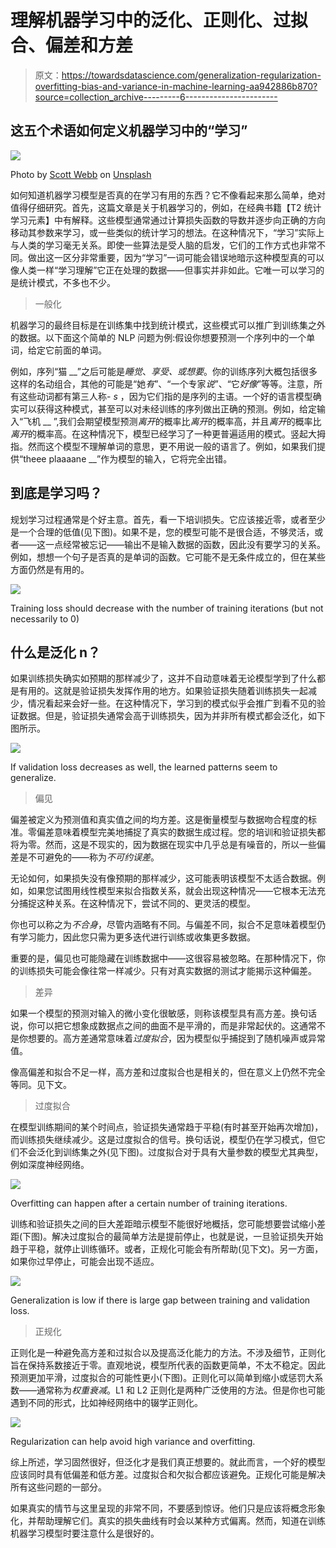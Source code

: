 # 理解机器学习中的泛化、正则化、过拟合、偏差和方差

> 原文：<https://towardsdatascience.com/generalization-regularization-overfitting-bias-and-variance-in-machine-learning-aa942886b870?source=collection_archive---------6----------------------->

## 这五个术语如何定义机器学习中的“学习”

![](img/bdc0cd9712e804bdec303e68521388f8.png)

Photo by [Scott Webb](https://unsplash.com/@scottwebb?utm_source=medium&utm_medium=referral) on [Unsplash](https://unsplash.com?utm_source=medium&utm_medium=referral)

如何知道机器学习模型是否真的在学习有用的东西？它不像看起来那么简单，绝对值得仔细研究。首先，这篇文章是关于机器学习的，例如，在经典书籍【T2 统计学习元素】中有解释。这些模型通常通过计算损失函数的导数并逐步向正确的方向移动其参数来学习，或一些类似的统计学习的想法。在这种情况下，“学习”实际上与人类的学习毫无关系。即使一些算法是受人脑的启发，它们的工作方式也非常不同。做出这一区分非常重要，因为“学习”一词可能会错误地暗示这种模型真的可以像人类一样“学习理解”它正在处理的数据——但事实并非如此。它唯一可以学习的是统计模式，不多也不少。

> 一般化

机器学习的最终目标是在训练集中找到统计模式，这些模式可以推广到训练集之外的数据。以下面这个简单的 NLP 问题为例:假设你想要预测一个序列中的一个单词，给定它前面的单词。

例如，序列“猫 __”之后可能是*睡觉*、*享受、*或*想要*。你的训练序列大概包括很多这样的名动组合，其他的可能是“她*有*”、“一个专家*说*”、“它*好像*”等等。注意，所有这些动词都有第三人称- *s* ，因为它们指的是序列的主语。一个好的语言模型确实可以获得这种模式，甚至可以对未经训练的序列做出正确的预测。例如，给定输入“飞机 __ ”,我们会期望模型预测*离开*的概率比*离开*的概率高，并且*离开*的概率比*离开*的概率高。在这种情况下，模型已经学习了一种更普遍适用的模式。竖起大拇指。然而这个模型不理解单词的意思，更不用说一般的语言了。例如，如果我们提供“theee plaaaane __”作为模型的输入，它将完全出错。

## 到底是学习吗？

规划学习过程通常是个好主意。首先，看一下培训损失。它应该接近零，或者至少是一个合理的低值(见下图)。如果不是，您的模型可能不是很合适，不够灵活，或者——这一点经常被忘记——输出不是输入数据的函数，因此没有要学习的关系。例如，想想一个句子是否真的是单词的函数。它可能不是无条件成立的，但在某些方面仍然是有用的。

![](img/10b4ccf5dfb43c99c649919ec3c4839a.png)

Training loss should decrease with the number of training iterations (but not necessarily to 0)

## **什么是泛化** n？

如果训练损失确实如预期的那样减少了，这并不自动意味着无论模型学到了什么都是有用的。这就是验证损失发挥作用的地方。如果验证损失随着训练损失一起减少，情况看起来会好一些。在这种情况下，学习到的模式似乎会推广到看不见的验证数据。但是，验证损失通常会高于训练损失，因为并非所有模式都会泛化，如下图所示。

![](img/dda437047f6b04545208cb624a739bc9.png)

If validation loss decreases as well, the learned patterns seem to generalize.

> 偏见

偏差被定义为预测值和真实值之间的均方差。这是衡量模型与数据吻合程度的标准。零偏差意味着模型完美地捕捉了真实的数据生成过程。您的培训和验证损失都将为零。然而，这是不现实的，因为数据在现实中几乎总是有噪音的，所以一些偏差是不可避免的——称为*不可约误差*。

无论如何，如果损失没有像预期的那样减少，这可能表明该模型不太适合数据。例如，如果您试图用线性模型来拟合指数关系，就会出现这种情况——它根本无法充分捕捉这种关系。在这种情况下，尝试不同的、更灵活的模型。

你也可以称之为*不合身*，尽管内涵略有不同。与偏差不同，拟合不足意味着模型仍有学习能力，因此您只需为更多迭代进行训练或收集更多数据。

重要的是，偏见也可能隐藏在训练数据中——这很容易被忽略。在那种情况下，你的训练损失可能会像往常一样减少。只有对真实数据的测试才能揭示这种偏差。

> 差异

如果一个模型的预测对输入的微小变化很敏感，则称该模型具有高方差。换句话说，你可以把它想象成数据点之间的曲面不是平滑的，而是非常起伏的。这通常不是你想要的。高方差通常意味着*过度拟合*，因为模型似乎捕捉到了随机噪声或异常值。

像高偏差和拟合不足一样，高方差和过度拟合也是相关的，但在意义上仍然不完全等同。见下文。

> 过度拟合

在模型训练期间的某个时间点，验证损失通常趋于平稳(有时甚至开始再次增加)，而训练损失继续减少。这是过度拟合的信号。换句话说，模型仍在学习模式，但它们不会泛化到训练集之外(见下图)。过度拟合对于具有大量参数的模型尤其典型，例如深度神经网络。

![](img/52a324710ea3ef599b8074a6684948aa.png)

Overfitting can happen after a certain number of training iterations.

训练和验证损失之间的巨大差距暗示模型不能很好地概括，您可能想要尝试缩小差距(下图)。解决过度拟合的最简单方法是提前停止，也就是说，一旦验证损失开始趋于平稳，就停止训练循环。或者，正规化可能会有所帮助(见下文)。另一方面，如果你过早停止，可能会出现不适应。

![](img/a19dfd5a30ce0363727957f6df58f8a3.png)

Generalization is low if there is large gap between training and validation loss.

> 正规化

正则化是一种避免高方差和过拟合以及提高泛化能力的方法。不涉及细节，正则化旨在保持系数接近于零。直观地说，模型所代表的函数更简单，不太不稳定。因此预测更加平滑，过度拟合的可能性更小(下图)。正则化可以简单到缩小或惩罚大系数——通常称为*权重衰减*。L1 和 L2 正则化是两种广泛使用的方法。但是你也可能遇到不同的形式，比如神经网络中的辍学正则化。

![](img/b3086613b01872ebd08fda9cb9547174.png)

Regularization can help avoid high variance and overfitting.

综上所述，学习固然很好，但泛化才是我们真正想要的。就此而言，一个好的模型应该同时具有低偏差和低方差。过度拟合和欠拟合都应该避免。正规化可能是解决所有这些问题的一部分。

如果真实的情节与这里呈现的非常不同，不要感到惊讶。他们只是应该将概念形象化，并帮助理解它们。真实的损失曲线有时会以某种方式偏离。然而，知道在训练机器学习模型时要注意什么是很好的。